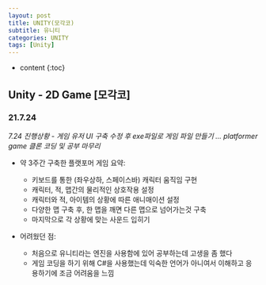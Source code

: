 ```yaml
---
layout: post
title: UNITY(모각코)
subtitle: 유니티
categories: UNITY
tags: [Unity]
---
```



* content
{:toc}

## Unity - 2D Game [모각코]
### 21.7.24
*7.24 진행상황 - 게임 유저 UI 구축 수정 후 exe파일로 게임 파일 만들기 ... platformer game 클론 코딩 및 공부 마무리*
- 약 3주간 구축한 플랫포머 게임 요약:  
    + 키보드를 통한 (좌우상하, 스페이스바) 캐릭터 움직임 구현  
    + 캐릭터, 적, 맵간의 물리적인 상호작용 설정  
    + 캐릭터와 적, 아이템의 상황에 따른 애니매이션 설정  
    + 다양한 맵 구축 후, 한 맵을 깨면 다른 맵으로 넘어가는것 구축  
    + 마지막으로 각 상황에 맞는 사운드 입히기  

- 어려웠던 점: 
    + 처음으로 유니티라는 엔진을 사용함에 있어 공부하는데 고생을 좀 했다  
    + 게임 코딩을 하기 위해 C#을 사용했는데 익숙한 언어가 아니여서 이해하고 응용하기에 조금 어려움을 느낌  
